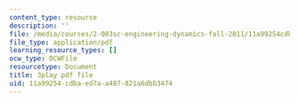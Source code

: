 ```yaml
---
content_type: resource
description: ''
file: /media/courses/2-003sc-engineering-dynamics-fall-2011/11a99254cdbaed7aa487821a6dbb3474_9_d8CQrCYUw.pdf
file_type: application/pdf
learning_resource_types: []
ocw_type: OCWFile
resourcetype: Document
title: 3play pdf file
uid: 11a99254-cdba-ed7a-a487-821a6dbb3474
---
```

